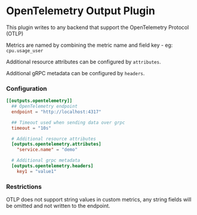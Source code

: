 # OpenTelemetry Output Plugin

This plugin writes to any backend that support the OpenTelemetry Protocol (OTLP)

Metrics are named by combining the metric name and field key - eg: `cpu.usage_user`

Additional resource attributes can be configured by `attributes`.

Additional gRPC metadata can be configured by `headers`.

### Configuration

```toml
[[outputs.opentelemetry]]
  ## OpenTelemetry endpoint
  endpoint = "http://localhost:4317"

  ## Timeout used when sending data over grpc
  timeout = "10s"

  # Additional resource attributes
  [outputs.opentelemetry.attributes]
  	"service.name" = "demo"

  # Additional grpc metadata
  [outputs.opentelemetry.headers]
    key1 = "value1"

```

### Restrictions

OTLP does not support string values in custom metrics, any string
fields will be omitted and not written to the endpoint.
